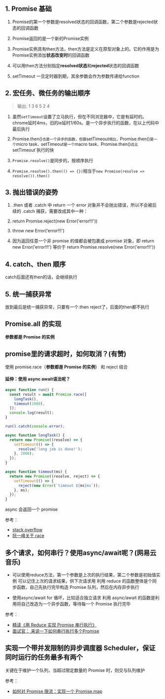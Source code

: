 ## 1. Promise 基础

1. Promise的第一个参数是resolved状态的回调函数，第二个参数是rejected状态的回调函数

2. Promise返回的是一个新的Promise实例

3. Promise实例具有then方法，then方法是定义在原型对象上的。它的作用是为Promise实例添加**状态改变时**的回调函数

4. 可以用then方法分别指定**resolved状态**和**rejected**状态的回调函数

5. setTimeout 一旦定时器到期，其余参数会作为参数传递给function

## 2. 宏任务、微任务的输出顺序

>输出: 1 3 6 5 2 4

1. 虽然`setTimeout`设置了立马执行，但在不同浏览器中，它是有延时的。chrome延时4ms，旧的ie延时1/60s。是一个异步执行的函数，在以上代码中最后执行

2. Promise.then()`也是一个异步的函数，但跟`setTimeout`相比，`Promise.then()`是一个`micro task`，`setTimeout`是一个`macro task`，`Promise.then()`远比`setTimeout`执行的快

3. `Promise.resolve()`是同步的，按顺序执行

4. `Promise.resolve().then(() => {})`相当于`new Promise(resolve => resolve()).then()`

## 3. 抛出错误的姿势

1. .then 或者 .catch 中 return 一个 error 对象并不会抛出错误，所以不会被后续的 .catch 捕获，需要改成其中一种：
  1. return Promise.reject(new Error('error!!!'))
  2. throw new Error('error!!!')

2. 因为返回任意一个非 promise 的值都会被包裹成 promise 对象，即 return new Error('error!!!') 等价于 return Promise.resolve(new Error('error!!!'))

## 4. catch、then 顺序

catch后面还有then的话，会继续执行

## 5. 统一捕获异常

放到最后是统一捕获异常，只要有一个.then reject了，后面的then都不执行

## Promise.all 的实现

**参数都是 Promise 的实例**

## promise里的请求超时，如何取消？(有赞)

使用 promise.race（**参数都是 Promise 的实例**） 和 reject 结合

#### 延伸：使用 async await语法呢？

```js
async function run() {
  const result = await Promise.race([
    longTask(),
    timeout(1000),
  ]);
  console.log(result);
}

run().catch(console.error);

async function longTask() {
  return new Promise((resolve) => {
    setTimeout(() => {
      resolve('long job is done!');
    }, 2000);
  });
}

async function timeout(ms) {
  return new Promise((resolve, reject) => {
    setTimeout(() => {
      reject(new Error(`timeout ${ms}ms`));
    }, ms);
  });
}
```

async 会返回一个 promise

参考：
- [stack overflow](https://stackoverflow.com/questions/32461271/nodejs-timeout-a-promise-if-failed-to-complete-in-time)
- [阮一峰关于 race](http://es6.ruanyifeng.com/#docs/promise#Promise-race)

## 多个请求，如何串行？使用async/await呢？(网易云音乐)

- 可以使用reduce方法，第一个参数是上次的执行结果，第二个参数是初始值实例
可以记住上次的请求结果，供下次请求用
利用 reduce 的函数整体是个同步函数，自己先执行完毕构造 Promise 队列，然后在内存异步执行

- 使用async/await
for 循坏，比较适合独立请求
利用 async/await 的函数是利用将自己改造为一个异步函数，等待每一个 Promise 执行完毕

参考：
- [精读《用 Reduce 实现 Promise 串行执行》](https://juejin.im/post/5bd65b98f265da0a91458ee6)
- [面试官： 来说一下如何串行执行多个Promise](https://juejin.im/post/5c931bcce51d4578fa00b9b9)

## 实现一个带并发限制的异步调度器 Scheduler，保证同时运行的任务最多有两个

关键在于维护一个队列，当超过限定数量的 Promise 时，则交与队列维护

参考：
- [如何对 Promise 限流：实现一个 Promise.map](https://juejin.im/post/5d4a1d30f265da03f564cbf1)